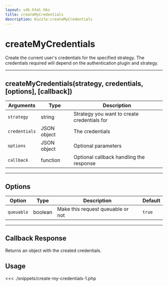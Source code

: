 ```yaml
---
layout: sdk.html.hbs
title: createMyCredentials
description: Kuzzle:createMyCredentials
---
```


# createMyCredentials

Create the current user's credentials for the specified strategy. The credentials required will depend on the authentication plugin and strategy.

---

## createMyCredentials(strategy, credentials, [options], [callback])

| Arguments     | Type        | Description                                 |
| ------------- | ----------- | ------------------------------------------- |
| `strategy`    | string      | Strategy you want to create credentials for |
| `credentials` | JSON object | The credentials                             |
| `options`     | JSON object | Optional parameters                         |
| `callback`    | function    | Optional callback handling the response     |

---

## Options

| Option     | Type    | Description                       | Default |
| ---------- | ------- | --------------------------------- | ------- |
| `queuable` | boolean | Make this request queuable or not | `true`  |

---

## Callback Response

Returns an object with the created credentials.

## Usage

<<< ./snippets/create-my-credentials-1.php
